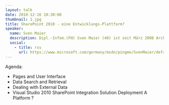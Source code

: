 ```yaml
---
layout: talk
date: 2010-12-16 18:30:00
thumbnail: 1.jpg
title: SharePoint 2010 - eine Entwicklungs-Plattform?
speaker:
  name: Sven Maier
  description: Dipl.-Infom.(FH) Sven Maier (40) ist seit März 2008 Architekt im Microsoft Technology Center der Developer Platform &amp; Strategy Group. In dieser Funktion entwirft und entwickelt er mit Softwareherstellern und Enterprise Kunden Lösungen auf der Microsoft Office SharePoint Platform. Nach seinem Abschluss an der Fachhochschule Furtwangen war er als Software-Entwickler im Datenbank-Umfeld tätig, um dann vor elf Jahren bei Microsoft im Bereich Developer Tools Support einzusteigen. Als langjähriger Consultant bei Microsoft hat er viele Kundenprojekte im Bereich der Microsoft Office SharePoint Plattform mitgestaltet.
  social:
    - title: rss
      url: https://www.microsoft.com/germany/msdn/pingme/SvenMaier/default.aspx
---
```

Agenda:

- Pages and User Interface
- Data Search and Retrieval
- Dealing with External Data
- Visual Studio 2010 SharePoint Integration Solution Deployment A Platform ?